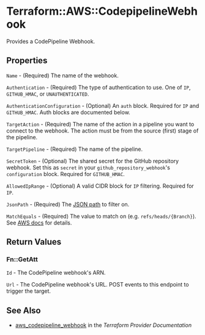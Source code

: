# Terraform::AWS::CodepipelineWebhook

Provides a CodePipeline Webhook.

## Properties

`Name` - (Required) The name of the webhook.

`Authentication` - (Required) The type of authentication  to use. One of `IP`, `GITHUB_HMAC`, or `UNAUTHENTICATED`.

`AuthenticationConfiguration` - (Optional) An `auth` block. Required for `IP` and `GITHUB_HMAC`. Auth blocks are documented below.

`TargetAction` - (Required) The name of the action in a pipeline you want to connect to the webhook. The action must be from the source (first) stage of the pipeline.

`TargetPipeline` - (Required) The name of the pipeline.

`SecretToken` - (Optional) The shared secret for the GitHub repository webhook. Set this as `secret` in your `github_repository_webhook`'s `configuration` block. Required for `GITHUB_HMAC`.

`AllowedIpRange` - (Optional) A valid CIDR block for `IP` filtering. Required for `IP`.

`JsonPath` - (Required) The [JSON path](https://github.com/json-path/JsonPath) to filter on.

`MatchEquals` - (Required) The value to match on (e.g. `refs/heads/{Branch}`). See [AWS docs](https://docs.aws.amazon.com/codepipeline/latest/APIReference/API_WebhookFilterRule.html) for details.


## Return Values

### Fn::GetAtt

`Id` - The CodePipeline webhook's ARN.

`Url` - The CodePipeline webhook's URL. POST events to this endpoint to trigger the target.

## See Also

* [aws_codepipeline_webhook](https://www.terraform.io/docs/providers/aws/r/codepipeline_webhook.html) in the _Terraform Provider Documentation_